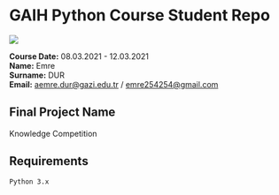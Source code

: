 # GAIH Python Course Student Repo
![](img/newlogo.png)

**Course Date:** 08.03.2021 - 12.03.2021  
**Name:** Emre     
**Surname:** DUR       
**Email:** aemre.dur@gazi.edu.tr / emre254254@gmail.com


## Final Project Name
Knowledge Competition

## Requirements
```
Python 3.x
```

